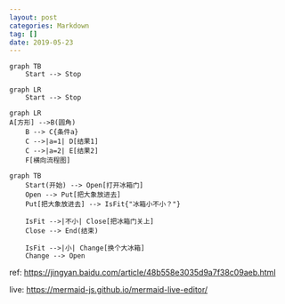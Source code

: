 ```yaml
---
layout: post
categories: Markdown
tag: []
date: 2019-05-23
---
```




```mermaid
graph TB
    Start --> Stop
```

```mermaid
graph LR
    Start --> Stop
```





```mermaid
graph LR
A[方形] -->B(圆角)
    B --> C{条件a}
    C -->|a=1| D[结果1]
    C -->|a=2| E[结果2]
    F[横向流程图]
```



```mermaid
graph TB
    Start(开始) --> Open[打开冰箱门]
    Open --> Put[把大象放进去]
    Put[把大象放进去] --> IsFit{"冰箱小不小？"}
    
    IsFit -->|不小| Close[把冰箱门关上]
    Close --> End(结束)
        
    IsFit -->|小| Change[换个大冰箱]
    Change --> Open
```



ref: https://jingyan.baidu.com/article/48b558e3035d9a7f38c09aeb.html

live: https://mermaid-js.github.io/mermaid-live-editor/